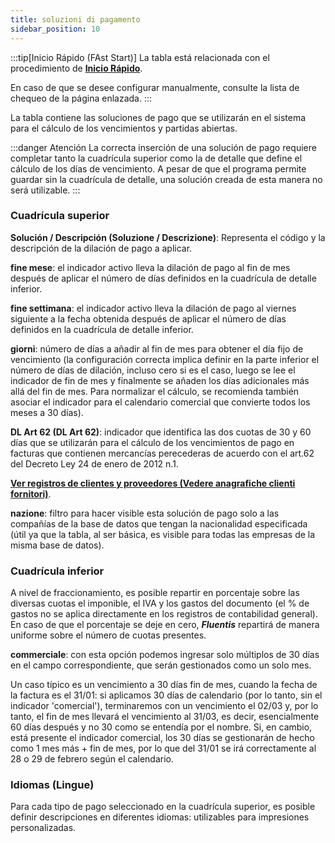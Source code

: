 ```yaml
---
title: soluzioni di pagamento
sidebar_position: 10
---
```


:::tip[Inicio Rápido (FAst Start)]
La tabla está relacionada con el procedimiento de [**Inicio Rápido**](/docs/guide/fast-start).

En caso de que se desee configurar manualmente, consulte la lista de chequeo de la página enlazada.
:::

La tabla contiene las soluciones de pago que se utilizarán en el sistema para el cálculo de los vencimientos y partidas abiertas.

:::danger Atención
La correcta inserción de una solución de pago requiere completar tanto la cuadrícula superior como la de detalle que define el cálculo de los días de vencimiento. A pesar de que el programa permite guardar sin la cuadrícula de detalle, una solución creada de esta manera no será utilizable.
:::

### Cuadrícula superior

**Solución / Descripción (Soluzione / Descrizione)**: Representa el código y la descripción de la dilación de pago a aplicar.

**fine mese**: el indicador activo lleva la dilación de pago al fin de mes después de aplicar el número de días definidos en la cuadrícula de detalle inferior.

**fine settimana**: el indicador activo lleva la dilación de pago al viernes siguiente a la fecha obtenida después de aplicar el número de días definidos en la cuadrícula de detalle inferior.

**giorni**: número de días a añadir al fin de mes para obtener el día fijo de vencimiento (la configuración correcta implica definir en la parte inferior el número de días de dilación, incluso cero si es el caso, luego se lee el indicador de fin de mes y finalmente se añaden los días adicionales más allá del fin de mes. Para normalizar el cálculo, se recomienda también asociar el indicador para el calendario comercial que convierte todos los meses a 30 días).

**DL Art 62 (DL Art 62)**: indicador que identifica las dos cuotas de 30 y 60 días que se utilizarán para el cálculo de los vencimientos de pago en facturas que contienen mercancías perecederas de acuerdo con el art.62 del Decreto Ley 24 de enero de 2012 n.1.

[**Ver registros de clientes y proveedores (Vedere anagrafiche clienti fornitori)**](/docs/erp-home/registers/contacts/create-new-contact/accounting-data/customer-vendors-data/fiscal-information).

**nazione**: filtro para hacer visible esta solución de pago solo a las compañías de la base de datos que tengan la nacionalidad especificada (útil ya que la tabla, al ser básica, es visible para todas las empresas de la misma base de datos).


### Cuadrícula inferior

A nivel de fraccionamiento, es posible repartir en porcentaje sobre las diversas cuotas el imponible, el IVA y los gastos del documento (el % de gastos no se aplica directamente en los registros de contabilidad general). En caso de que el porcentaje se deje en cero, ***Fluentis*** repartirá de manera uniforme sobre el número de cuotas presentes.

**commerciale**: con esta opción podemos ingresar solo múltiplos de 30 días en el campo correspondiente, que serán gestionados como un solo mes.

Un caso típico es un vencimiento a 30 días fin de mes, cuando la fecha de la factura es el 31/01: si aplicamos 30 días de calendario (por lo tanto, sin el indicador 'comercial'), terminaremos con un vencimiento el 02/03 y, por lo tanto, el fin de mes llevará el vencimiento al 31/03, es decir, esencialmente 60 días después y no 30 como se entendía por el nombre. Si, en cambio, está presente el indicador comercial, los 30 días se gestionarán de hecho como 1 mes más + fin de mes, por lo que del 31/01 se irá correctamente al 28 o 29 de febrero según el calendario.

### Idiomas (Lingue)

Para cada tipo de pago seleccionado en la cuadrícula superior, es posible definir descripciones en diferentes idiomas: utilizables para impresiones personalizadas.